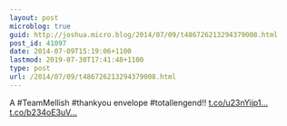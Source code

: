 ```yaml
---
layout: post
microblog: true
guid: http://joshua.micro.blog/2014/07/09/t486726213294379008.html
post_id: 41097
date: 2014-07-09T15:19:06+1100
lastmod: 2019-07-30T17:41:48+1100
type: post
url: /2014/07/09/t486726213294379008.html
---
```

A #TeamMellish #thankyou envelope #totallengend!! [t.co/u23nYijp1...](http://t.co/u23nYijp1m) [t.co/b234oE3uV...](http://t.co/b234oE3uVr)
